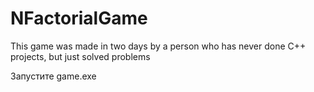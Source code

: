 # NFactorialGame
This game was made in two days by a person who has never done C++ projects, but just solved problems

Запустите game.exe

